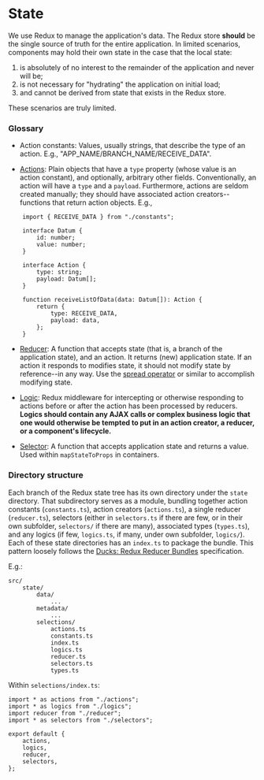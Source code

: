 State
==================

We use Redux to manage the application's data. The Redux store **should** be the single source of truth for the entire application.
In limited scenarios, components may hold their own state in the case that the local state: 
1. is absolutely of no interest to the remainder of the application and never will be; 
2. is not necessary for "hydrating" the application on initial load;
3. and cannot be derived from state that exists in the Redux store.

These scenarios are truly limited.

### Glossary

- Action constants: Values, usually strings, that describe the type of an action. E.g., "APP_NAME/BRANCH_NAME/RECEIVE_DATA".

- [Actions](https://redux.js.org/docs/basics/Actions.html): Plain objects that have a `type` property (whose value is an action constant), and optionally, arbitrary other fields.
Conventionally, an action will have a `type` and a `payload`. Furthermore, actions are seldom created manually; they should have
associated action creators--functions that return action objects. E.g., 
```
    import { RECEIVE_DATA } from "./constants";
    
    interface Datum {
        id: number;
        value: number;
    }
    
    interface Action {
        type: string;
        payload: Datum[];
    }
    
    function receiveListOfData(data: Datum[]): Action {
        return {
            type: RECEIVE_DATA,
            payload: data,
        };
    }
```

- [Reducer](https://redux.js.org/docs/basics/Reducers.html): A function that accepts state (that is, a branch of the application state), 
and an action. It returns (new) application state. If an action it responds to modifies state, it should not modify state by 
reference--in any way. Use the [spread operator](https://developer.mozilla.org/en-US/docs/Web/JavaScript/Reference/Operators/Spread_operator) or similar
to accomplish modifying state.

- [Logic](https://github.com/jeffbski/redux-logic): Redux middleware for intercepting or otherwise responding to actions
before or after the action has been processed by reducers. **Logics should contain any AJAX calls or complex business logic
that one would otherwise be tempted to put in an action creator, a reducer, or a component's lifecycle.**

- [Selector](https://github.com/reactjs/reselect): A function that accepts application state and returns a value.
Used within `mapStateToProps` in containers.


### Directory structure

Each branch of the Redux state tree has its own directory under the `state` directory. That subdirectory serves as a module, bundling together action constants (`constants.ts`),
action creators (`actions.ts`), a single reducer (`reducer.ts`), selectors (either in `selectors.ts` if there are few, or in their own subfolder, `selectors/` if there are many), associated types
(`types.ts`), and any logics (if few, `logics.ts`, if many, under own subfolder, `logics/`). Each of these state directories has an `index.ts` to package the bundle. This pattern loosely follows the 
[Ducks: Redux Reducer Bundles](https://github.com/erikras/ducks-modular-redux) specification.

E.g.:
```
src/
    state/
        data/
            ...
        metadata/
            ...
        selections/
            actions.ts
            constants.ts
            index.ts
            logics.ts
            reducer.ts
            selectors.ts
            types.ts
```

Within `selections/index.ts`:

```
import * as actions from "./actions";
import * as logics from "./logics";
import reducer from "./reducer";
import * as selectors from "./selectors";

export default {
    actions,
    logics,
    reducer,
    selectors,
};
```
